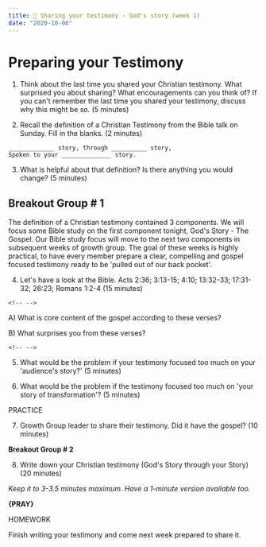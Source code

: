 ```yaml
---
title: 📖 Sharing your testimony - God's story (week 1)
date: "2020-10-06"
---
```


# Preparing your Testimony

1.  Think about the last time you shared your Christian testimony. What
surprised you about sharing? What encouragements can you think of?
If you can't remember the last time you shared your testimony,
discuss why this might be so. (5 minutes)

2.  Recall the definition of a Christian Testimony from the Bible talk
on Sunday. Fill in the blanks. (2 minutes)

```
_____________ story, through __________ story,
Spoken to your ______________ story.
```

3.  What is helpful about that definition? Is there anything you would
change? (5 minutes)

## Breakout Group # 1

The definition of a Christian testimony contained 3 components. We will
focus some Bible study on the first component tonight, God's Story - The
Gospel. Our Bible study focus will move to the next two components in
subsequent weeks of growth group. The goal of these weeks is highly
practical, to have every member prepare a clear, compelling and gospel
focused testimony ready to be 'pulled out of our back pocket'.

4.  Let's have a look at the Bible. Acts 2:36; 3:13-15; 4:10; 13:32-33;
    17:31-32; 26:23; Romans 1:2-4 (15 minutes)

```{=html}
<!-- -->
```
A)  What is core content of the gospel according to these verses?

B)  What surprises you from these verses?

```{=html}
<!-- -->
```
5.  What would be the problem if your testimony focused too much on your
    'audience's story?' (5 minutes)

6.  What would be the problem if the testimony focused too much on 'your
    story of transformation'? (5 minutes)

PRACTICE

7.  Growth Group leader to share their testimony. Did it have the
    gospel? (10 minutes)

**Breakout Group \# 2**

8.  Write down your Christian testimony (God's Story through your Story)
    (20 minutes)

*Keep it to 3-3.5 minutes maximum. Have a 1-minute version available
too.*

**{PRAY}**

HOMEWORK

Finish writing your testimony and come next week prepared to share it.
